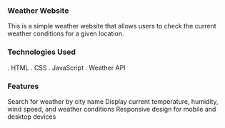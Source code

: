 ### Weather Website
This is a simple weather website that allows users to check the current weather conditions for a given location.

### Technologies Used
. HTML
. CSS
. JavaScript
.  Weather API
### Features
Search for weather by city name
Display current temperature, humidity, wind speed, and weather conditions
Responsive design for mobile and desktop devices
